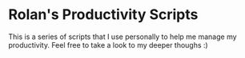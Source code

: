 # Rolan's Productivity Scripts

This is a series of scripts that I use personally to help me manage my productivity.
Feel free to take a look to my deeper thoughs :)
